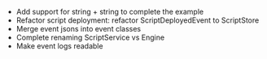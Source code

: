 * Add support for string + string to complete the example
* Refactor script deployment: refactor ScriptDeployedEvent to ScriptStore
* Merge event jsons into event classes
* Complete renaming ScriptService vs Engine
* Make event logs readable

